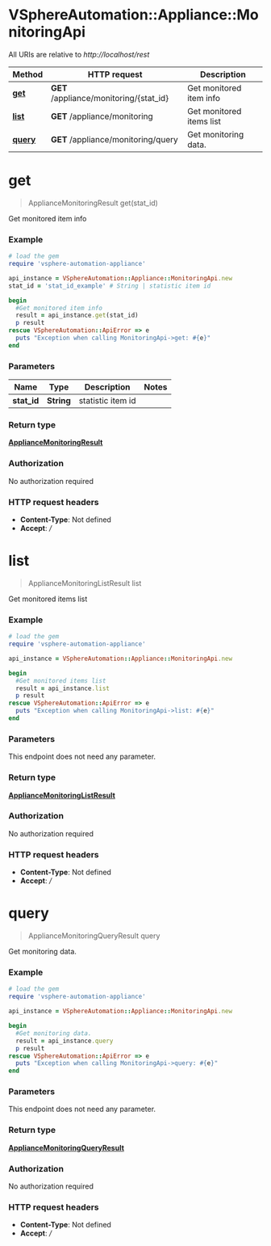# VSphereAutomation::Appliance::MonitoringApi

All URIs are relative to *http://localhost/rest*

Method | HTTP request | Description
------------- | ------------- | -------------
[**get**](MonitoringApi.md#get) | **GET** /appliance/monitoring/{stat_id} | Get monitored item info
[**list**](MonitoringApi.md#list) | **GET** /appliance/monitoring | Get monitored items list
[**query**](MonitoringApi.md#query) | **GET** /appliance/monitoring/query | Get monitoring data.


# **get**
> ApplianceMonitoringResult get(stat_id)

Get monitored item info

### Example
```ruby
# load the gem
require 'vsphere-automation-appliance'

api_instance = VSphereAutomation::Appliance::MonitoringApi.new
stat_id = 'stat_id_example' # String | statistic item id

begin
  #Get monitored item info
  result = api_instance.get(stat_id)
  p result
rescue VSphereAutomation::ApiError => e
  puts "Exception when calling MonitoringApi->get: #{e}"
end
```

### Parameters

Name | Type | Description  | Notes
------------- | ------------- | ------------- | -------------
 **stat_id** | **String**| statistic item id | 

### Return type

[**ApplianceMonitoringResult**](ApplianceMonitoringResult.md)

### Authorization

No authorization required

### HTTP request headers

 - **Content-Type**: Not defined
 - **Accept**: */*



# **list**
> ApplianceMonitoringListResult list

Get monitored items list

### Example
```ruby
# load the gem
require 'vsphere-automation-appliance'

api_instance = VSphereAutomation::Appliance::MonitoringApi.new

begin
  #Get monitored items list
  result = api_instance.list
  p result
rescue VSphereAutomation::ApiError => e
  puts "Exception when calling MonitoringApi->list: #{e}"
end
```

### Parameters
This endpoint does not need any parameter.

### Return type

[**ApplianceMonitoringListResult**](ApplianceMonitoringListResult.md)

### Authorization

No authorization required

### HTTP request headers

 - **Content-Type**: Not defined
 - **Accept**: */*



# **query**
> ApplianceMonitoringQueryResult query

Get monitoring data.

### Example
```ruby
# load the gem
require 'vsphere-automation-appliance'

api_instance = VSphereAutomation::Appliance::MonitoringApi.new

begin
  #Get monitoring data.
  result = api_instance.query
  p result
rescue VSphereAutomation::ApiError => e
  puts "Exception when calling MonitoringApi->query: #{e}"
end
```

### Parameters
This endpoint does not need any parameter.

### Return type

[**ApplianceMonitoringQueryResult**](ApplianceMonitoringQueryResult.md)

### Authorization

No authorization required

### HTTP request headers

 - **Content-Type**: Not defined
 - **Accept**: */*



